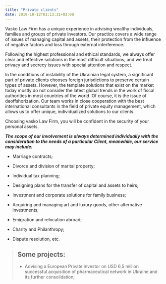 ```yaml
---
title: "Private clients"
date: 2019-10-12T01:13:31+03:00
---
```


Vasko Law Firm has a unique experience in advising wealthy individuals, families and groups of private investors. Our practice covers a wide range of issues of managing capital and assets, their protection from the influence of negative factors and loss through external interference.

Following the highest professional and ethical standards, we always offer clear and effective solutions in the most difficult situations, and we treat privacy and secrecy issues with special attention and respect.

In the conditions of instability of the Ukrainian legal system, a significant part of private clients chooses foreign jurisdictions to preserve certain types of assets. However, the template solutions that exist on the market today mostly do not consider the latest global trends in the work of fiscal authorities in most countries of the world. Of course, it is the issue of deoffshorization. Our team works in close cooperation with the best international consultants in the field of private equity management, which allows us to offer unique, individualized solutions to our clients.

Choosing vasko Law Firm, you will be confident in the security of your personal assets.

***The scope of our involvement is always determined individually with the consideration to the needs of a particular Client, meanwhile, our service may include:***

- Marriage contracts;

- Divorce and division of marital property;

- Individual tax planning;

- Designing plans for the transfer of capital and assets to heirs;

- Investment and corporate solutions for family business;

- Acquiring and managing art and luxury goods, other alternative investments;

- Emigration and relocation abroad;

- Charity and Philanthropy;

- Dispute resolution, etc.

> ## Some projects:
>
> - Advising a European Private investor on USD 6.5 million successful acquisition of pharmaceutical network in Ukraine and its further consolidation;
